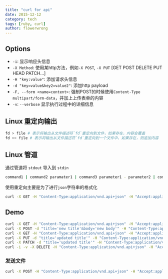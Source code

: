```yaml
---
title: "curl for api"
date: 2015-12-12
category: tech
tags: [ruby, curl]
author: flowerwrong
---
```


## Options

* `-i`: 显示响应头信息
* `-X Method`: 使用某http方法，例如`-X POST`, `-X PUT` [GET POST DELETE PUT HEAD PATCH...]
* `-H "key:value"`: 添加请求头信息
* `-d "key=value&key2=value2"`: 添加http payload
* `-F, --form <name=content>`: 强制POST的时候使用`Content-Type multipart/form-data`，并加上上传表单的内容
* `-v`: `--verbose` 显示执行过程中的详细信息


## Linux 重定向输出

```bash
fd > file # 表示将输出从文件描述符`fd`重定向到文件，如果存在，内容会覆盖
fd >> file # 表示将输出从文件描述符`fd`重定向到一个文件中，如果存在，则追加内容
```

## Linux 管道

通过管道将 `stdout` 导入到 `stdin`

```bash
command1 | command2 paramater1 | command3 parameter1 - parameter2 | command4
```

使用重定向主要是为了进行`json`字符串的格式化

```bash
curl -X GET -H "Content-Type:application/vnd.api+json" -H "Accept:application/vnd.api+json" "http://127.0.0.1/articles.json" | python -m json.tool
```

## Demo

```bash
curl -X GET -H "Content-Type:application/vnd.api+json" -H "Accept:application/vnd.api+json" "http://127.0.0.1/articles?page=1&per_page=10" | python -m json.tool
curl -X POST -d "title='new title'&body='new body'" -H "Content-Type:application/vnd.api+json" -H "Accept:application/vnd.api+json" "http://127.0.0.1/articles" | python -m json.tool
curl -X GET -H "Content-Type:application/vnd.api+json" -H "Accept:application/vnd.api+json" "http://127.0.0.1/articles/1" | python -m json.tool
curl -X PUT -d "title='updated title'" -H "Content-Type:application/vnd.api+json" -H "Accept:application/vnd.api+json" "http://127.0.0.1/articles/1" | python -m json.tool
curl -X PATCH -d "title='updated title'" -H "Content-Type:application/vnd.api+json" -H "Accept:application/vnd.api+json" "http://127.0.0.1/articles/1" | python -m json.tool
curl -i -v -X DELETE -H "Content-Type:application/vnd.api+json" -H "Accept:application/vnd.api+json" "http://127.0.0.1/articles/1"
```

### 发送文件

```bash
curl -X POST -H "Content-Type:application/vnd.api+json" -H "Accept:application/vnd.api+json" -F "picture=@/logo.png" "http://127.0.0.1/uploader" | python -m json.tool
```
